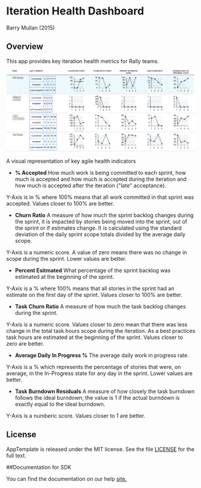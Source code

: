 Iteration Health Dashboard
==========================

Barry Mullan (2015)

## Overview

This app provides key iteration health metrics for Rally teams. 

![screenshot](https://raw.githubusercontent.com/wrackzone/iteration-health-dashboard/master/screen-shot.png)

A visual representation of key agile health indicators

* **% Accepted** 
How much work is being committed to each sprint, how much is accepted and how much is accepted during the iteration and how much is accepted after the iteration ("late" acceptance).

Y-Axis is in % where 100% means that all work committed in that sprint was accepted. Values closer to 100% are better.

* **Churn Ratio**
A measure of how much the sprint backlog changes during the sprint, it is impacted by stories being moved into the sprint, out of the sprint or if estimates change. It is calculated using the standard deviation of the daily sprint scope totals divided by the average daily scope. 

Y-Axis is a numeric score. A value of zero means there was no change in scope during the sprint. Lower values are better.

* **Percent Esitmated**
What percentage of the sprint backlog was estimated at the beginning of the sprint.

Y-Axis is a % where 100% means that all stories in the sprint had an estimate on the first day of the sprint. Values closer to 100% are better.

* **Task Churn Ratio**
A measure of how much the task backlog changes during the sprint.

Y-Axis is a numeric score. Values closer to zero mean that there was less change in the total task hours scope during the iteration. As a best practices task hours are estimated at the beginning of the sprint. Values closer to zero are better.

* **Average Daily In Progress %**
The average daily work in progress rate. 

Y-Axis is a % which represents the percentage of stories that were, on average, in the In-Progress state for any day in the sprint. Lower values are better.

* **Task Burndown Residuals**
A measure of how closely the task burndown follows the ideal burndown; the value is 1 if the actual burndown is exactly equal to the ideal burndown.

Y-Axis is a numberic score. Values closer to 1 are better.



## License

AppTemplate is released under the MIT license.  See the file [LICENSE](./LICENSE) for the full text.

##Documentation for SDK

You can find the documentation on our help [site.](https://help.rallydev.com/apps/2.0rc3/doc/)
